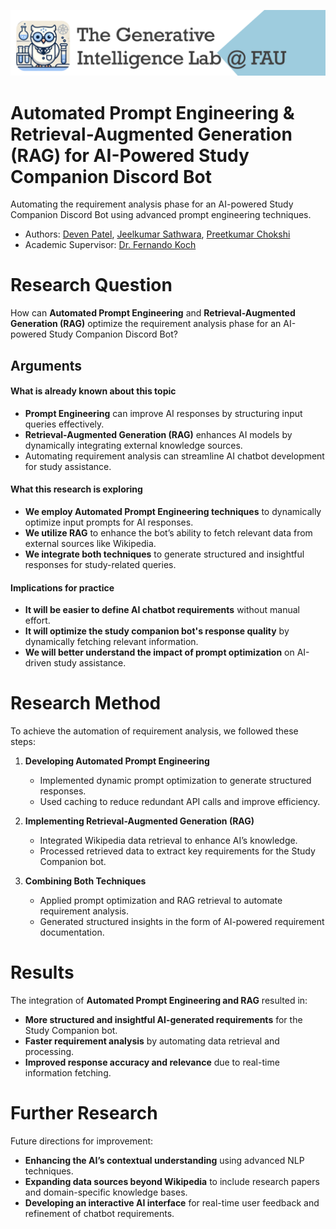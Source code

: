 ![GenI-banner](https://github.com/genilab-fau/genilab-fau.github.io/blob/8d6ab41403b853a273983e4c06a7e52229f43df5/images/genilab-banner.png?raw=true)

# Automated Prompt Engineering & Retrieval-Augmented Generation (RAG) for AI-Powered Study Companion Discord Bot

Automating the requirement analysis phase for an AI-powered Study Companion Discord Bot using advanced prompt engineering techniques.

* Authors: [Deven Patel](http://www.YOURPAGE.xxx), [Jeelkumar Sathwara](http://www.YOURPAGE.xxx), [Preetkumar Chokshi](http://www.YOURPAGE.xxx)
* Academic Supervisor: [Dr. Fernando Koch](http://www.fernandokoch.me)

# Research Question

How can **Automated Prompt Engineering** and **Retrieval-Augmented Generation (RAG)** optimize the requirement analysis phase for an AI-powered Study Companion Discord Bot?

## Arguments

#### What is already known about this topic

* **Prompt Engineering** can improve AI responses by structuring input queries effectively.
* **Retrieval-Augmented Generation (RAG)** enhances AI models by dynamically integrating external knowledge sources.
* Automating requirement analysis can streamline AI chatbot development for study assistance.

#### What this research is exploring

* **We employ Automated Prompt Engineering techniques** to dynamically optimize input prompts for AI responses.
* **We utilize RAG** to enhance the bot’s ability to fetch relevant data from external sources like Wikipedia.
* **We integrate both techniques** to generate structured and insightful responses for study-related queries.

#### Implications for practice

* **It will be easier to define AI chatbot requirements** without manual effort.
* **It will optimize the study companion bot's response quality** by dynamically fetching relevant information.
* **We will better understand the impact of prompt optimization** on AI-driven study assistance.

# Research Method

To achieve the automation of requirement analysis, we followed these steps:

1. **Developing Automated Prompt Engineering**
   - Implemented dynamic prompt optimization to generate structured responses.
   - Used caching to reduce redundant API calls and improve efficiency.

2. **Implementing Retrieval-Augmented Generation (RAG)**
   - Integrated Wikipedia data retrieval to enhance AI’s knowledge.
   - Processed retrieved data to extract key requirements for the Study Companion bot.

3. **Combining Both Techniques**
   - Applied prompt optimization and RAG retrieval to automate requirement analysis.
   - Generated structured insights in the form of AI-powered requirement documentation.

# Results

The integration of **Automated Prompt Engineering and RAG** resulted in:

* **More structured and insightful AI-generated requirements** for the Study Companion bot.
* **Faster requirement analysis** by automating data retrieval and processing.
* **Improved response accuracy and relevance** due to real-time information fetching.

# Further Research

Future directions for improvement:

* **Enhancing the AI’s contextual understanding** using advanced NLP techniques.
* **Expanding data sources beyond Wikipedia** to include research papers and domain-specific knowledge bases.
* **Developing an interactive AI interface** for real-time user feedback and refinement of chatbot requirements.
